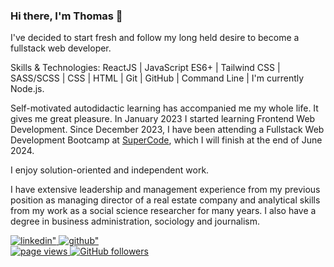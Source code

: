 ### Hi there, I'm Thomas 👋

<p>I've decided to start fresh and follow my long held desire to become a fullstack web developer.</p>
<p>Skills & Technologies: ReactJS | JavaScript ES6+ | Tailwind CSS | SASS/SCSS | CSS | HTML | Git | GitHub | Command Line | I'm currently Node.js.</p>
<p>Self-motivated autodidactic learning has accompanied me my whole life. It gives me great pleasure. In January 2023 I started learning Frontend Web Development. Since December 2023, I have been attending a Fullstack Web Development Bootcamp at
<a
  href="https://www.super-code.de/"
  target="_blank"
  >SuperCode</a>, which I will finish at the end of June 2024.</p>
<p>I enjoy solution-oriented and independent work.</p>
<p>I have extensive leadership and management experience from my previous position as managing director of a real estate company and analytical skills from my work as a social science researcher for many years. I also have a degree in business administration, sociology and journalism.</p>

<a href="https://www.linkedin.com/in/thomaserdmenger/" target="_blank">
  <img src=https://img.shields.io/badge/linkedin-%231E77B5.svg?&style=for-the-badge&logo=linkedin&logoColor=white alt=linkedin" />
</a>
<a href="https://github.com/thomaserdmenger" target="_blank">
  <img src=https://img.shields.io/badge/github-%2324292e.svg?&style=for-the-badge&logo=github&logoColor=white alt=github" />
</a>
<br>
<a href="https://github.com/thomaserdmenger">
  <img src="https://komarev.com/ghpvc/?username=thomaserdmenger" alt="page views">
</a>
<a href="https://github.com/thomaserdmenger?tab=followers">
  <img alt="GitHub followers" src="https://img.shields.io/github/followers/thomaserdmenger?color=green&logo=github">
</a>
